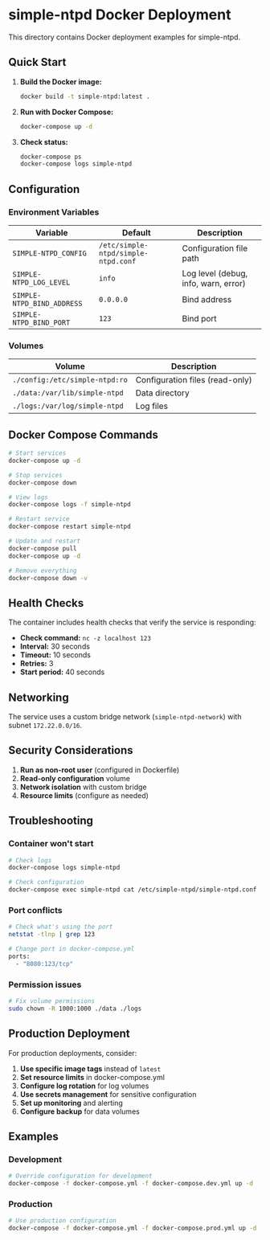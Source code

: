 # simple-ntpd Docker Deployment

This directory contains Docker deployment examples for simple-ntpd.

## Quick Start

1. **Build the Docker image:**
   ```bash
   docker build -t simple-ntpd:latest .
   ```

2. **Run with Docker Compose:**
   ```bash
   docker-compose up -d
   ```

3. **Check status:**
   ```bash
   docker-compose ps
   docker-compose logs simple-ntpd
   ```

## Configuration

### Environment Variables

| Variable | Default | Description |
|----------|---------|-------------|
| `SIMPLE-NTPD_CONFIG` | `/etc/simple-ntpd/simple-ntpd.conf` | Configuration file path |
| `SIMPLE-NTPD_LOG_LEVEL` | `info` | Log level (debug, info, warn, error) |
| `SIMPLE-NTPD_BIND_ADDRESS` | `0.0.0.0` | Bind address |
| `SIMPLE-NTPD_BIND_PORT` | `123` | Bind port |

### Volumes

| Volume | Description |
|--------|-------------|
| `./config:/etc/simple-ntpd:ro` | Configuration files (read-only) |
| `./data:/var/lib/simple-ntpd` | Data directory |
| `./logs:/var/log/simple-ntpd` | Log files |

## Docker Compose Commands

```bash
# Start services
docker-compose up -d

# Stop services
docker-compose down

# View logs
docker-compose logs -f simple-ntpd

# Restart service
docker-compose restart simple-ntpd

# Update and restart
docker-compose pull
docker-compose up -d

# Remove everything
docker-compose down -v
```

## Health Checks

The container includes health checks that verify the service is responding:

- **Check command:** `nc -z localhost 123`
- **Interval:** 30 seconds
- **Timeout:** 10 seconds
- **Retries:** 3
- **Start period:** 40 seconds

## Networking

The service uses a custom bridge network (`simple-ntpd-network`) with subnet `172.22.0.0/16`.

## Security Considerations

1. **Run as non-root user** (configured in Dockerfile)
2. **Read-only configuration** volume
3. **Network isolation** with custom bridge
4. **Resource limits** (configure as needed)

## Troubleshooting

### Container won't start
```bash
# Check logs
docker-compose logs simple-ntpd

# Check configuration
docker-compose exec simple-ntpd cat /etc/simple-ntpd/simple-ntpd.conf
```

### Port conflicts
```bash
# Check what's using the port
netstat -tlnp | grep 123

# Change port in docker-compose.yml
ports:
  - "8080:123/tcp"
```

### Permission issues
```bash
# Fix volume permissions
sudo chown -R 1000:1000 ./data ./logs
```

## Production Deployment

For production deployments, consider:

1. **Use specific image tags** instead of `latest`
2. **Set resource limits** in docker-compose.yml
3. **Configure log rotation** for log volumes
4. **Use secrets management** for sensitive configuration
5. **Set up monitoring** and alerting
6. **Configure backup** for data volumes

## Examples

### Development
```bash
# Override configuration for development
docker-compose -f docker-compose.yml -f docker-compose.dev.yml up -d
```

### Production
```bash
# Use production configuration
docker-compose -f docker-compose.yml -f docker-compose.prod.yml up -d
```
